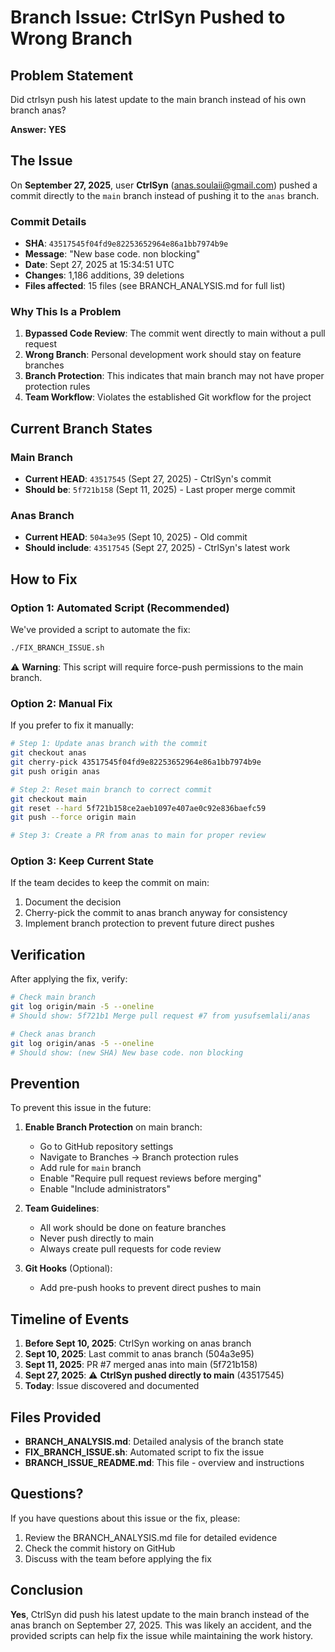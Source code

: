 # Branch Issue: CtrlSyn Pushed to Wrong Branch

## Problem Statement
Did ctrlsyn push his latest update to the main branch instead of his own branch anas?

**Answer: YES**

## The Issue

On **September 27, 2025**, user **CtrlSyn** (anas.soulaii@gmail.com) pushed a commit directly to the `main` branch instead of pushing it to the `anas` branch.

### Commit Details
- **SHA**: `43517545f04fd9e82253652964e86a1bb7974b9e`
- **Message**: "New base code. non blocking"
- **Date**: Sept 27, 2025 at 15:34:51 UTC
- **Changes**: 1,186 additions, 39 deletions
- **Files affected**: 15 files (see BRANCH_ANALYSIS.md for full list)

### Why This Is a Problem

1. **Bypassed Code Review**: The commit went directly to main without a pull request
2. **Wrong Branch**: Personal development work should stay on feature branches
3. **Branch Protection**: This indicates that main branch may not have proper protection rules
4. **Team Workflow**: Violates the established Git workflow for the project

## Current Branch States

### Main Branch
- **Current HEAD**: `43517545` (Sept 27, 2025) - CtrlSyn's commit
- **Should be**: `5f721b158` (Sept 11, 2025) - Last proper merge commit

### Anas Branch
- **Current HEAD**: `504a3e95` (Sept 10, 2025) - Old commit
- **Should include**: `43517545` (Sept 27, 2025) - CtrlSyn's latest work

## How to Fix

### Option 1: Automated Script (Recommended)
We've provided a script to automate the fix:

```bash
./FIX_BRANCH_ISSUE.sh
```

⚠️ **Warning**: This script will require force-push permissions to the main branch.

### Option 2: Manual Fix
If you prefer to fix it manually:

```bash
# Step 1: Update anas branch with the commit
git checkout anas
git cherry-pick 43517545f04fd9e82253652964e86a1bb7974b9e
git push origin anas

# Step 2: Reset main branch to correct commit
git checkout main
git reset --hard 5f721b158ce2aeb1097e407ae0c92e836baefc59
git push --force origin main

# Step 3: Create a PR from anas to main for proper review
```

### Option 3: Keep Current State
If the team decides to keep the commit on main:

1. Document the decision
2. Cherry-pick the commit to anas branch anyway for consistency
3. Implement branch protection to prevent future direct pushes

## Verification

After applying the fix, verify:

```bash
# Check main branch
git log origin/main -5 --oneline
# Should show: 5f721b1 Merge pull request #7 from yusufsemlali/anas

# Check anas branch  
git log origin/anas -5 --oneline
# Should show: (new SHA) New base code. non blocking
```

## Prevention

To prevent this issue in the future:

1. **Enable Branch Protection** on main branch:
   - Go to GitHub repository settings
   - Navigate to Branches → Branch protection rules
   - Add rule for `main` branch
   - Enable "Require pull request reviews before merging"
   - Enable "Include administrators"

2. **Team Guidelines**:
   - All work should be done on feature branches
   - Never push directly to main
   - Always create pull requests for code review

3. **Git Hooks** (Optional):
   - Add pre-push hooks to prevent direct pushes to main

## Timeline of Events

1. **Before Sept 10, 2025**: CtrlSyn working on anas branch
2. **Sept 10, 2025**: Last commit to anas branch (504a3e95)
3. **Sept 11, 2025**: PR #7 merged anas into main (5f721b158)
4. **Sept 27, 2025**: ⚠️ **CtrlSyn pushed directly to main** (43517545)
5. **Today**: Issue discovered and documented

## Files Provided

- **BRANCH_ANALYSIS.md**: Detailed analysis of the branch state
- **FIX_BRANCH_ISSUE.sh**: Automated script to fix the issue
- **BRANCH_ISSUE_README.md**: This file - overview and instructions

## Questions?

If you have questions about this issue or the fix, please:
1. Review the BRANCH_ANALYSIS.md file for detailed evidence
2. Check the commit history on GitHub
3. Discuss with the team before applying the fix

## Conclusion

**Yes**, CtrlSyn did push his latest update to the main branch instead of the anas branch on September 27, 2025. This was likely an accident, and the provided scripts can help fix the issue while maintaining the work history.

